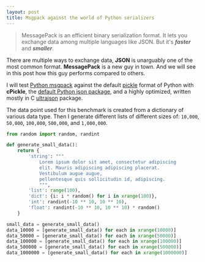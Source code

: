```yaml
---
layout: post
title: Msgpack against the world of Python serializers
---
```


> MessagePack is an efficient binary serialization format.
> It lets you exchange data among multiple languages like JSON.
> But it's ***faster*** and ***smaller***.

There are multiple ways to exchange data, **JSON** is unarguably one of the most common format. **MessagePack** is a new guy in town. And we will see in this post how this guy performs compared to others.

I will test [Python msgpack](https://pypi.python.org/pypi/msgpack-python/) against the default [pickle](https://docs.python.org/2/library/pickle.html#module-cPickle) format of Python with **cPickle**, the [default Python json package](https://docs.python.org/2/library/json.html), and a highly optimized, written mostly in C [ultrajson](https://pypi.python.org/pypi/ujson) package.

The data point used for this benchmark is created from a dictionary of various data type. Then I generate different lists of different sizes of: `10,000`, `50,000`, `100,000`, `500,000`, and `1,000,000`.

``` Python
from random import random, randint

def generate_small_data():
    return {
        'string': """
            Lorem ipsum dolor sit amet, consectetur adipiscing
            elit. Mauris adipiscing adipiscing placerat.
            Vestibulum augue augue,
            pellentesque quis sollicitudin id, adipiscing.
            """,
        'list': range(100),
        'dict': {i: i * random() for i in xrange(100)},
        'int': randint(-10 ** 10, 10 ** 10),
        'float': randint(-10 ** 10, 10 ** 10) * random()
    }

small_data = generate_small_data()
data_10000 = [generate_small_data() for each in xrange(10000)]
data_50000 = [generate_small_data() for each in xrange(50000)]
data_100000 = [generate_small_data() for each in xrange(100000)]
data_500000 = [generate_small_data() for each in xrange(500000)]
data_1000000 = [generate_small_data() for each in xrange(1000000)]
```
